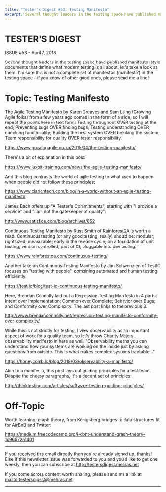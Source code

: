 ```yaml
---
title: "Tester's Digest #53: Testing Manifesto"
excerpt: Several thought leaders in the testing space have published manifesto-style documents that define what modern testing is all about, let's take a look at them.
---
```


TESTER'S DIGEST
===============
ISSUE #53 - April 7, 2018

Several thought leaders in the testing space have published manifesto-style documents that define what modern testing is all about, let's take a look at them. I'm sure this is not a complete set of manifestos (manifesti?) in the testing space - if you know of other good ones, please send me a line!

Topic: Testing Manifesto
=========================

The Agile Testing Manifesto by Karen Greaves and Sam Laing (Growing Agile folks) from a few years ago comes in the form of a slide, so I will repeat the points here in text form: Testing throughout OVER testing at the end; Preventing bugs OVER finding bugs; Testing understanding OVER checking functionality; Building the best system OVER breaking the system; Team responsibility for quality OVER tester responsibility.

<https://www.growingagile.co.za/2015/04/the-testing-manifesto/>

There's a bit of explanation in this post:

<https://www.luxoft-training.com/news/the-agile-testing-manifesto/>

And this blog contrasts the world of agile testing to what used to happen when people did not follow these principles:

<https://www.clariontech.com/blog/in-a-world-without-an-agile-testing-manifesto>

James Bach offers up "A Tester's Commitments", starting with "I provide a service" and "I am not the gatekeeper of quality":

<http://www.satisfice.com/blog/archives/652>

Continuous Testing Manifesto by Russ Smith of RainforestQA is worth a read. Continuous testing (or any good testing, really) should be: modular; rightsized; measurable; early in the release cycle; on a foundation of unit testing; version controlled; part of CI; pluggable into dev tooling.  

<https://www.rainforestqa.com/continuous-testing/>

Another take on Continuous Testing Manifesto by Jan Schwenzien of TestIO focuses on "testing with people", combining automated and human testing efficiently:

<https://test.io/blog/test-io-continuous-testing-manifesto/>

Here, Brendan Connolly laid out a Regression Testing Manifesto in 4 parts: Intent over Implementation; Common over Complete; Behavior over Bugs; and Conformity over Complexity. The last post links to the previous 3.

<http://www.brendanconnolly.net/regression-testing-manifesto-conformity-over-complexity/>

While this is not strictly for testing, I view observability as an important aspect of work for a quality team, so let's throw Charity Majors' observability manifesto in here as well. "Observability means you can understand how your systems are working on the inside just by asking questions from outside. This is what makes complex systems tractable..."

<https://honeycomb.io/blog/2018/03/observability-a-manifesto/>

Akin to a manifesto, this post lays out guiding principles for a test team. Despite the cheesy paragraphs, it's a decent set of principles:

<http://thinktesting.com/articles/software-testing-guiding-principles/>

Off-Topic
=========

Worth learning: graph theory, from Königsberg bridges to data structures fit for AirBnB and Twitter:

<https://medium.freecodecamp.org/i-dont-understand-graph-theory-1c96572a1401>

---

If you received this email directly then you're already signed up, thanks! Else
if this newsletter issue was forwarded to you and you'd like to get one weekly,
then you can subscribe at <http://testersdigest.mehras.net>

If you come across content worth sharing, please send me a link at
<mailto:testersdigest@mehras.net>

---
